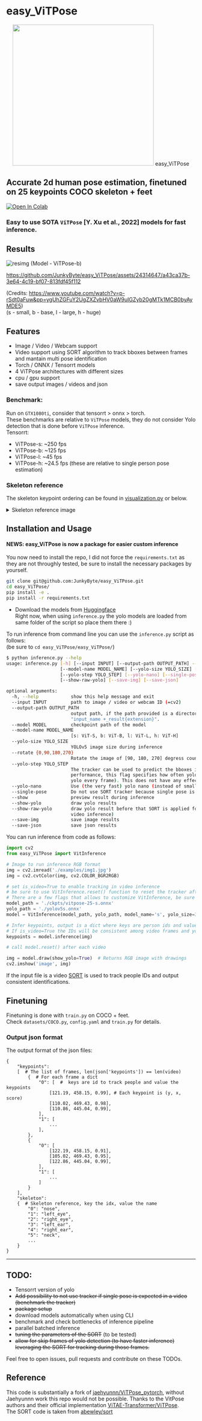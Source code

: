 # easy_ViTPose
<p align="center">
<img src="https://user-images.githubusercontent.com/24314647/236082274-b25a70c8-9267-4375-97b0-eddf60a7dfc6.png" width=375> easy_ViTPose
</p>

## Accurate 2d human pose estimation, finetuned on 25 keypoints COCO skeleton + feet  

<a target="_blank" href="https://colab.research.google.com/github/JunkyByte/easy_ViTPose/blob/main/colab_demo.ipynb">
  <img src="https://colab.research.google.com/assets/colab-badge.svg" alt="Open In Colab"/>
</a>

### Easy to use SOTA `ViTPose` [Y. Xu et al., 2022] models for fast inference.  

## Results

![resimg](https://user-images.githubusercontent.com/24314647/236281199-98e45ab5-2a18-45b7-ba5c-36bdec4450f4.png)
(Model - ViTPose-b)

https://github.com/JunkyByte/easy_ViTPose/assets/24314647/a43ca37b-3e64-4c19-bf07-813fdf45f112

(Credits: https://www.youtube.com/watch?v=p-rSdt0aFuw&pp=ygUhZGFuY2UgZXZvbHV0aW9uIGZyb20gMTk1MCB0byAyMDE5)  
(s - small, b - base, l - large, h - huge)

## Features
- Image / Video / Webcam support
- Video support using SORT algorithm to track bboxes between frames and mantain multi pose identification
- Torch / ONNX / Tensorrt models
- 4 ViTPose architectures with different sizes
- cpu / gpu support
- save output images / videos and json

### Benchmark:
Run on `GTX1080ti`, consider that tensorrt > onnx > torch.  
These benchmarks are relative to `ViTPose` models, they do not consider Yolo detection that is done before `ViTPose` inference.  
Tensorrt:  
- ViTPose-s: ~250 fps
- ViTPose-b: ~125 fps
- ViTPose-l: ~45 fps
- ViTPose-h: ~24.5 fps
(these are relative to single person pose estimation)

### Skeleton reference
The skeleton keypoint ordering can be found in [visualization.py](https://github.com/JunkyByte/easy_ViTPose/blob/main/src/vit_utils/visualization.py#L14) or below.  
<details>
  <summary>Skeleton reference image</summary>
  
  ![skeleton](https://github.com/JunkyByte/easy_ViTPose/assets/24314647/cf0eefa0-3768-4acf-9638-8a1673e32830)
</details>

## Installation and Usage
#### NEWS: easy_ViTPose is now a package for easier custom inference  
You now need to install the repo, I did not force the `requirements.txt` as they are not throughly tested, be sure to install the necessary packages by yourself.
```bash
git clone git@github.com:JunkyByte/easy_ViTPose.git
cd easy_ViTPose/
pip install -e .
pip install -r requirements.txt
```
- Download the models from [Huggingface](https://huggingface.co/JunkyByte/easy_ViTPose)  
Right now, when using `inference.py` the yolo models are loaded from same folder of the script so place them there :)  

To run inference from command line you can use the `inference.py` script as follows:  
(be sure to `cd easy_ViTPose/easy_ViTPose/`)  
```bash
$ python inference.py --help
usage: inference.py [-h] [--input INPUT] [--output-path OUTPUT_PATH] --model MODEL
                    [--model-name MODEL_NAME] [--yolo-size YOLO_SIZE] [--rotate {0,90,180,270}]
                    [--yolo-step YOLO_STEP] [--yolo-nano] [--single-pose] [--show] [--show-yolo]
                    [--show-raw-yolo] [--save-img] [--save-json]

optional arguments:
  -h, --help            show this help message and exit
  --input INPUT         path to image / video or webcam ID (=cv2)
  --output-path OUTPUT_PATH
                        output path, if the path provided is a directory output files are
                        "input_name +_result{extension}".
  --model MODEL         checkpoint path of the model
  --model-name MODEL_NAME
                        [s: ViT-S, b: ViT-B, l: ViT-L, h: ViT-H]
  --yolo-size YOLO_SIZE
                        YOLOv5 image size during inference
  --rotate {0,90,180,270}
                        Rotate the image of [90, 180, 270] degress counterclockwise
  --yolo-step YOLO_STEP
                        The tracker can be used to predict the bboxes instead of yolo for
                        performance, this flag specifies how often yolo is applied (e.g. 1 applies
                        yolo every frame). This does not have any effect when is_video is False
  --yolo-nano           Use (the very fast) yolo nano (instead of small)
  --single-pose         Do not use SORT tracker because single pose is expected in the video
  --show                preview result during inference
  --show-yolo           draw yolo results
  --show-raw-yolo       draw yolo result before that SORT is applied for tracking (only valid during
                        video inference)
  --save-img            save image results
  --save-json           save json results
```

You can run inference from code as follows:
```python
import cv2
from easy_ViTPose import VitInference

# Image to run inference RGB format
img = cv2.imread('./examples/img1.jpg')
img = cv2.cvtColor(img, cv2.COLOR_BGR2RGB)

# set is_video=True to enable tracking in video inference
# be sure to use VitInference.reset() function to reset the tracker after each video
# There are a few flags that allows to customize VitInference, be sure to check the class definition
model_path = './ckpts/vitpose-25-s.onnx'
yolo_path = './yolov5s.onnx'
model = VitInference(model_path, yolo_path, model_name='s', yolo_size=320, is_video=False)

# Infer keypoints, output is a dict where keys are person ids and values are keypoints (np.ndarray (25, 3): (y, x, score))
# If is_video=True the IDs will be consistent among video frames and you should pass them in order.
keypoints = model.inference(img)

# call model.reset() after each video

img = model.draw(show_yolo=True)  # Returns RGB image with drawings
cv2.imshow('image', img)
```
If the input file is a video [SORT](https://github.com/abewley/sort) is used to track people IDs and output consistent identifications.

## Finetuning
Finetuning is done with `train.py` on COCO + feet.  
Check `datasets/COCO.py`, `config.yaml` and `train.py` for details.

### Output json format
The output format of the json files:

```
{
    "keypoints":
    [  # The list of frames, len(json['keypoints']) == len(video)
        {  # For each frame a dict
            "0": [  #  keys are id to track people and value the keypoints
                [121.19, 458.15, 0.99], # Each keypoint is (y, x, score)
                [110.02, 469.43, 0.98],
                [110.86, 445.04, 0.99],
            ],
            "1": [
                ...
            ],
        },
        {
            "0": [
                [122.19, 458.15, 0.91],
                [105.02, 469.43, 0.95],
                [122.86, 445.04, 0.99],
            ],
            "1": [
                ...
            ]
        }
    ],
    "skeleton":
    {  # Skeleton reference, key the idx, value the name
        "0": "nose",
        "1": "left_eye",
        "2": "right_eye",
        "3": "left_ear",
        "4": "right_ear",
        "5": "neck",
        ...
    }
}
```

---

## TODO:
- Tensorrt version of yolo
- ~~Add possibility to not use tracker if single pose is expected in a video (benchmark the tracker)~~
- ~~package setup~~
- download models automatically when using CLI
- benchmark and check bottlenecks of inference pipeline
- parallel batched inference
- ~~tuning the parameters of the SORT~~ (to be tested)
- ~~allow for skip frames of yolo detection (to have faster inference) leveraging the SORT for tracking during those frames.~~
  
Feel free to open issues, pull requests and contribute on these TODOs.

## Reference
This code is substantially a fork of [jaehyunnn/ViTPose_pytorch](https://github.com/jaehyunnn/ViTPose_pytorch), without Jaehyunnn work this repo would not be possible. Thanks to the VitPose authors and their official implementation [ViTAE-Transformer/ViTPose](https://github.com/ViTAE-Transformer/ViTPose).  
The SORT code is taken from [abewley/sort](https://github.com/abewley/sort)
